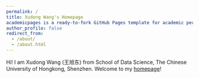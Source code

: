 ```yaml
---
permalink: /
title: Xudong Wang's Homepage
academicpages is a ready-to-fork GitHub Pages template for academic personal websitesexcerpt: "About me"
author_profile: false
redirect_from: 
  - /about/
  - /about.html
---
```


Hi! I am Xudong Wang (王旭东) from School of Data Science, The Chinese University of Hongkong, Shenzhen. 
Welcome to my [homepage](https://xd-w.github.io)! 